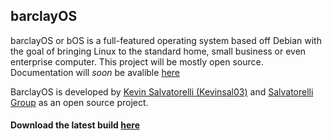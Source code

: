 ## barclayOS

barclayOS or bOS is a full-featured operating system based off Debian with the goal of bringing Linux to the standard home, small business or even enterprise computer. This project will be mostly open source. 
Documentation will _soon_ be avalible [here](https://static.kevinsal03.ga/barclayOS)

BarclayOS is developed by [Kevin Salvatorelli (Kevinsal03)](https://github.com/kevinsal03) and [Salvatorelli Group](https://salvatorelli.group) as an open source project.

#### Download the latest build [here](https://github.com/kevinsal03/barclayOS/releases/)
